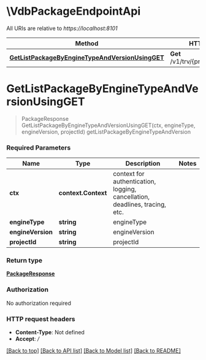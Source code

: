 # \VdbPackageEndpointApi

All URIs are relative to *https://localhost:8101*

Method | HTTP request | Description
------------- | ------------- | -------------
[**GetListPackageByEngineTypeAndVersionUsingGET**](VdbPackageEndpointApi.md#GetListPackageByEngineTypeAndVersionUsingGET) | **Get** /v1/trv/{projectId}/package | getListPackageByEngineTypeAndVersion


# **GetListPackageByEngineTypeAndVersionUsingGET**
> PackageResponse GetListPackageByEngineTypeAndVersionUsingGET(ctx, engineType, engineVersion, projectId)
getListPackageByEngineTypeAndVersion

### Required Parameters

Name | Type | Description  | Notes
------------- | ------------- | ------------- | -------------
 **ctx** | **context.Context** | context for authentication, logging, cancellation, deadlines, tracing, etc.
  **engineType** | **string**| engineType | 
  **engineVersion** | **string**| engineVersion | 
  **projectId** | **string**| projectId | 

### Return type

[**PackageResponse**](PackageResponse.md)

### Authorization

No authorization required

### HTTP request headers

 - **Content-Type**: Not defined
 - **Accept**: */*

[[Back to top]](#) [[Back to API list]](../README.md#documentation-for-api-endpoints) [[Back to Model list]](../README.md#documentation-for-models) [[Back to README]](../README.md)

